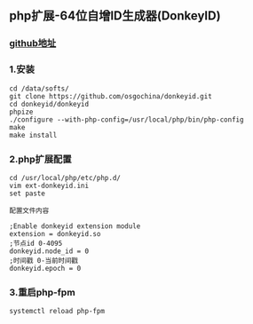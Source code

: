 ## php扩展-64位自增ID生成器(DonkeyID)

### [github地址](https://github.com/osgochina/donkeyid)

### 1.安装
```
cd /data/softs/
git clone https://github.com/osgochina/donkeyid.git
cd donkeyid/donkeyid
phpize
./configure --with-php-config=/usr/local/php/bin/php-config
make
make install
```

### 2.php扩展配置
```
cd /usr/local/php/etc/php.d/
vim ext-donkeyid.ini
set paste

配置文件内容

;Enable donkeyid extension module
extension = donkeyid.so
;节点id 0-4095
donkeyid.node_id = 0
;时间戳 0-当前时间戳
donkeyid.epoch = 0
```

### 3.重启php-fpm
```
systemctl reload php-fpm
```
